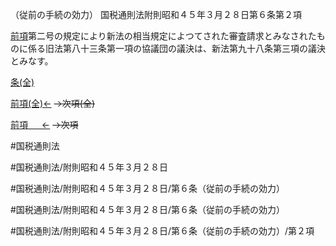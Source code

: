 （従前の手続の効力）
国税通則法附則昭和４５年３月２８日第６条第２項

[前項](国税通則法＿＿＿＿附則昭和４５年３月２８日第６条第１項)第二号の規定により新法の相当規定によつてされた審査請求とみなされたものに係る旧法第八十三条第一項の協議団の議決は、新法第九十八条第三項の議決とみなす。

[条(全)](国税通則法＿＿＿＿附則昭和４５年３月２８日第６条_.md)

[前項(全)←](国税通則法＿＿＿＿附則昭和４５年３月２８日第６条第１項_.md)  ~~→次項(全)~~

[前項 　 ←](国税通則法＿＿＿＿附則昭和４５年３月２８日第６条第１項.md)  ~~→次項~~



#国税通則法

#国税通則法/附則昭和４５年３月２８日

#国税通則法/附則昭和４５年３月２８日/第６条（従前の手続の効力）

#国税通則法/附則昭和４５年３月２８日/第６条（従前の手続の効力）

#国税通則法/附則昭和４５年３月２８日/第６条（従前の手続の効力）/第２項

